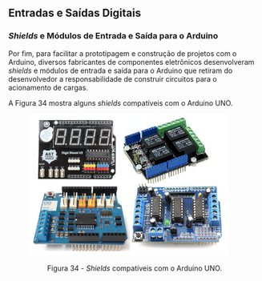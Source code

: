 ## Entradas e Saídas Digitais
### *Shields* e Módulos de Entrada e Saída para o Arduino

<div class="small">

Por fim, para facilitar a prototipagem e construção de projetos com o Arduino, diversos fabricantes de componentes eletrônicos desenvolveram *shields* e módulos de entrada e saída para o Arduino que retiram do desenvolvedor a responsabilidade de construir circuitos para o acionamento de cargas.

A Figura 34 mostra alguns *shields* compatíveis com o Arduino UNO.

<figure>

<!-- _class: transparent -->
![centered-img](./img/shields.png)

<figcaption style="text-align: center;">

Figura 34 - *Shields* compatíveis com o Arduino UNO.

</figcaption>
</figure>

</div>
